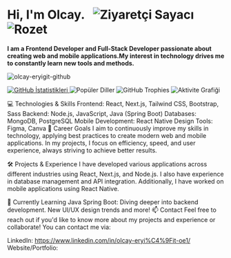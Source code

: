 # Hi, I'm Olcay. &nbsp; ![Ziyaretçi Sayacı](https://komarev.com/ghpvc/?username=olcayeryigit&color=orange) ![Rozet](https://img.shields.io/badge/Yazılım-JavaScript-blue)
__I am a Frontend Developer and Full-Stack Developer passionate about creating web and mobile applications.My interest in technology drives me to constantly learn new tools and methods.__

![olcay-eryigit-github](https://github.com/user-attachments/assets/8fae4b6f-b265-44dc-b43d-953c1f8ebb9a)


[![GitHub İstatistikleri](https://github-readme-stats.vercel.app/api?username=olcayeryigit&show_icons=true&theme=default)
](https://github-readme-stats.vercel.app/api?username=olcayeryigit)![Popüler Diller](https://github-readme-stats.vercel.app/api/top-langs/?username=olcayeryigit&layout=compact&theme=default)
![GitHub Trophies](https://github-profile-trophy.vercel.app/?username=olcayeryigit&theme=default)
![Aktivite Grafiği](https://github-readme-activity-graph.vercel.app/graph?username=olcayeryigit&theme=palenight)



💻 Technologies & Skills
Frontend: React, Next.js, Tailwind CSS, Bootstrap, Sass
Backend: Node.js, JavaScript, Java (Spring Boot)
Databases: MongoDB, PostgreSQL
Mobile Development: React Native
Design Tools: Figma, Canva
🎯 Career Goals
I aim to continuously improve my skills in technology, applying best practices to create modern web and mobile applications. In my projects, I focus on efficiency, speed, and user experience, always striving to achieve better results.

🛠️ Projects & Experience
I have developed various applications across different industries using React, Next.js, and Node.js. I also have experience in database management and API integration. Additionally, I have worked on mobile applications using React Native.

🌱 Currently Learning
Java Spring Boot: Diving deeper into backend development.
New UI/UX design trends and more!
📫 Contact
Feel free to reach out if you'd like to know more about my projects and experience or collaborate!
You can contact me via:


LinkedIn: https://www.linkedin.com/in/olcay-eryi%C4%9Fit-oe1/
Website/Portfolio: 
